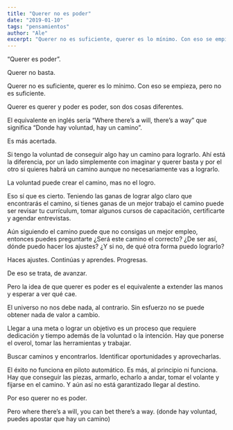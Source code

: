 ```yaml
---
title: "Querer no es poder"
date: "2019-01-10"
tags: "pensamientos"
author: "Ale"
excerpt: "Querer no es suficiente, querer es lo mínimo. Con eso se empieza, pero no es suficiente. Querer es querer y poder es poder, son dos cosas diferentes."
---
```


“Querer es poder”.

Querer no basta.

Querer no es suficiente, querer es lo mínimo. Con eso se empieza, pero no es suficiente.

Querer es querer y poder es poder, son dos cosas diferentes.

El equivalente en inglés sería “Where there’s a will, there’s a way” que significa “Donde hay voluntad, hay un camino”.

Es más acertada.

Si tengo la voluntad de conseguir algo hay un camino para lograrlo. Ahí está la diferencia, por un lado simplemente con imaginar y querer basta y por el otro si quieres habrá un camino aunque no necesariamente vas a lograrlo.

La voluntad puede crear el camino, mas no el logro.

Eso sí que es cierto. Teniendo las ganas de lograr algo claro que encontrarás el camino, si tienes ganas de un mejor trabajo el camino puede ser revisar tu currículum, tomar algunos cursos de capacitación, certificarte y agendar entrevistas.

Aún siguiendo el camino puede que no consigas un mejor empleo, entonces puedes preguntarte ¿Será este camino el correcto? ¿De ser así, dónde puedo hacer los ajustes? ¿Y si no, de qué otra forma puedo lograrlo?

Haces ajustes. Continúas y aprendes. Progresas.

De eso se trata, de avanzar.

Pero la idea de que querer es poder es el equivalente a extender las manos y esperar a ver qué cae.

El universo no nos debe nada, al contrario. Sin esfuerzo no se puede obtener nada de valor a cambio.

Llegar a una meta o lograr un objetivo es un proceso que requiere dedicación y tiempo además de la voluntad o la intención. Hay que ponerse el overol, tomar las herramientas y trabajar.

Buscar caminos y encontrarlos. Identificar oportunidades y aprovecharlas.

El éxito no funciona en piloto automático. Es más, al principio ni funciona. Hay que conseguir las piezas, armarlo, echarlo a andar, tomar el volante y fijarse en el camino. Y aún así no está garantizado llegar al destino.

Por eso querer no es poder.

Pero where there’s a will, you can bet there’s a way. (donde hay voluntad, puedes apostar que hay un camino)
